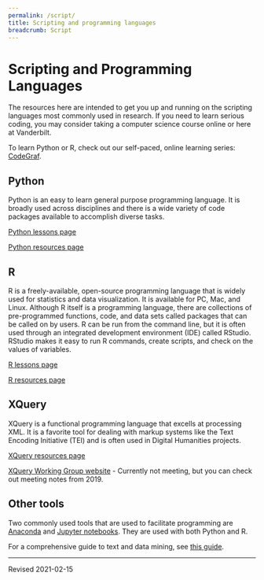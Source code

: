 ```yaml
---
permalink: /script/
title: Scripting and programming languages
breadcrumb: Script
---
```


# Scripting and Programming Languages

The resources here are intended to get you up and running on the scripting languages most commonly used in research.  If you need to learn serious coding, you may consider taking a computer science course online or here at Vanderbilt.

To learn Python or R, check out our self-paced, online learning series: [CodeGraf](codegraf).

## Python

Python is an easy to learn general purpose programming language.  It is broadly used across disciplines and there is a wide variety of code packages available to accomplish diverse tasks.

[Python lessons page](python/wg/)

[Python resources page](python/)

## R

R is a freely-available, open-source programming language that is widely used for statistics and data visualization.  It is available for PC, Mac, and Linux.  Although R itself is a programming language, there are collections of pre-programmed functions, code, and data sets called packages that can be called on by users.  R can be run from the command line, but it is often used through an integrated development environment (IDE) called RStudio.  RStudio makes it easy to run R commands, create scripts, and check on the values of variables. 

[R lessons page](r/lessons/)

[R resources page](r/)

## XQuery

XQuery is a functional programming language that excells at processing XML.  It is a favorite tool for dealing with markup systems like the Text Encoding Initiative (TEI) and is often used in Digital Humanities projects.

[XQuery resources page](xquery/)

[XQuery Working Group website](https://heardlibrary.github.io/xquery-working-group/) - Currently not meeting, but you can check out meeting notes from 2019.

## Other tools

Two commonly used tools that are used to facilitate programming are [Anaconda](anaconda/) and [Jupyter notebooks](jupyter/).  They are used with both Python and R.

For a comprehensive guide to text and data mining, see [this guide](https://researchguides.library.vanderbilt.edu/textmining).

----
Revised 2021-02-15
